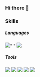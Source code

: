 ### Hi there 👋

### Skills
##### Languages
<img src="https://img.shields.io/badge/C%23-239120?style=flat&logo=csharp&color=239120&logoColor=white&labelColor=239120"/>" " <img src="https://img.shields.io/badge/C++-00599C?style=flat&logo=cplusplus&color=00599C&logoColor=white&labelColor=00599C"/>

##### Tools
<img src="https://img.shields.io/badge/unity-FFFFFF?style=flat&logo=unity&color=FFFFFF&logoColor=white&labelColor=FFFFFF"/> 
<img src="https://img.shields.io/badge/Git-F05032?style=flat&logo=git&color=F05032&logoColor=white&labelColor=F05032"/> 
<img src="https://img.shields.io/badge/redmine-B32024?style=flat&logo=redmine&color=B32024&logoColor=white&labelColor=B32024"/> 
<img src="https://img.shields.io/badge/AmazonEC2-FF9900?style=flat&logo=amazonec2&color=FF9900&logoColor=white&labelColor=FF9900"/> 
<img src="https://img.shields.io/badge/MariaDB-003545?style=flat&logo=mariadb&color=003545&logoColor=white&labelColor=003545"/>

<!--
**hyeonjunje/hyeonjunje** is a ✨ _special_ ✨ repository because its `README.md` (this file) appears on your GitHub profile.

Here are some ideas to get you started:

- 🔭 I’m currently working on ...
- 🌱 I’m currently learning ...
- 👯 I’m looking to collaborate on ...
- 🤔 I’m looking for help with ...
- 💬 Ask me about ...
- 📫 How to reach me: ...
- 😄 Pronouns: ...
- ⚡ Fun fact: ...
-->
